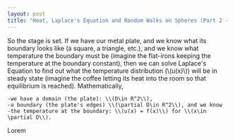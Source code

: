 ```yaml
---
layout: post
title: "Heat, Laplace's Equation and Random Walks on Spheres (Part 2 - the algorithm)"
---
```


<script type="text/javascript"
    src="http://cdn.mathjax.org/mathjax/latest/MathJax.js?config=TeX-AMS-MML_HTMLorMML">
</script>

So the stage is set. If we have our metal plate, and we know what its boundary looks like (a square, a triangle, etc.), and we know what temperature the boundary must be (imagine the flat-irons keeping the temperature at the boundary constant), then we can solve Laplace's Equation to find out what the temperature distribution (\\(u(x)\\)) will be in steady state (imagine the coffee letting its heat into the room so that equilibrium is reached). Mathematically,
    
    -we have a domain (the plate): \\(D\in R^2\\),
    -a boundary (the plate's edges) \\(\partial D\in R^2\\), and we know 
    -the temperature at the boundary: \\(u(x) = f(x)\\) for \\(x\in \partial D\\).
    
Lorem
